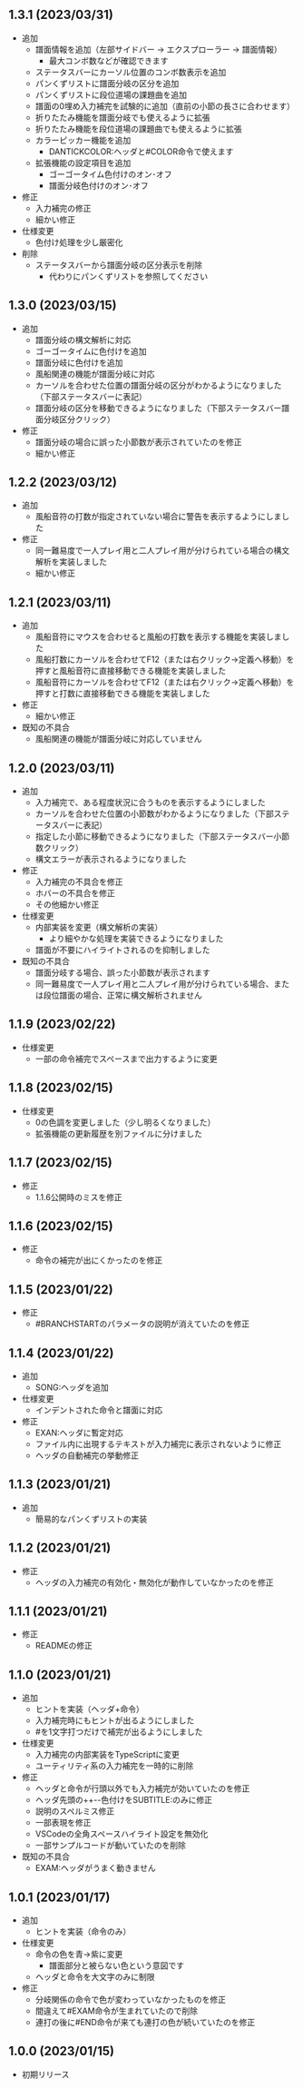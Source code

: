 ## 1.3.1 (2023/03/31)

- 追加
  - 譜面情報を追加（左部サイドバー → エクスプローラー → 譜面情報）
    - 最大コンボ数などが確認できます
  - ステータスバーにカーソル位置のコンボ数表示を追加
  - パンくずリストに譜面分岐の区分を追加
  - パンくずリストに段位道場の課題曲を追加
  - 譜面の0埋め入力補完を試験的に追加（直前の小節の長さに合わせます）
  - 折りたたみ機能を譜面分岐でも使えるように拡張
  - 折りたたみ機能を段位道場の課題曲でも使えるように拡張
  - カラーピッカー機能を追加
    - DANTICKCOLOR:ヘッダと#COLOR命令で使えます
  - 拡張機能の設定項目を追加
    - ゴーゴータイム色付けのオン･オフ
    - 譜面分岐色付けのオン･オフ
- 修正
  - 入力補完の修正
  - 細かい修正
- 仕様変更
  - 色付け処理を少し厳密化
- 削除
  - ステータスバーから譜面分岐の区分表示を削除
    - 代わりにパンくずリストを参照してください

## 1.3.0 (2023/03/15)

- 追加
  - 譜面分岐の構文解析に対応
  - ゴーゴータイムに色付けを追加
  - 譜面分岐に色付けを追加
  - 風船関連の機能が譜面分岐に対応
  - カーソルを合わせた位置の譜面分岐の区分がわかるようになりました（下部ステータスバーに表記）
  - 譜面分岐の区分を移動できるようになりました（下部ステータスバー譜面分岐区分クリック）
- 修正
  - 譜面分岐の場合に誤った小節数が表示されていたのを修正
  - 細かい修正

## 1.2.2 (2023/03/12)

- 追加
  - 風船音符の打数が指定されていない場合に警告を表示するようにしました
- 修正
  - 同一難易度で一人プレイ用と二人プレイ用が分けられている場合の構文解析を実装しました
  - 細かい修正

## 1.2.1 (2023/03/11)

- 追加
  - 風船音符にマウスを合わせると風船の打数を表示する機能を実装しました
  - 風船打数にカーソルを合わせてF12（または右クリック→定義へ移動）を押すと風船音符に直接移動できる機能を実装しました
  - 風船音符にカーソルを合わせてF12（または右クリック→定義へ移動）を押すと打数に直接移動できる機能を実装しました
- 修正
  - 細かい修正
- 既知の不具合
  - 風船関連の機能が譜面分岐に対応していません

## 1.2.0 (2023/03/11)

- 追加
  - 入力補完で、ある程度状況に合うものを表示するようにしました
  - カーソルを合わせた位置の小節数がわかるようになりました（下部ステータスバーに表記）
  - 指定した小節に移動できるようになりました（下部ステータスバー小節数クリック）
  - 構文エラーが表示されるようになりました
- 修正
  - 入力補完の不具合を修正
  - ホバーの不具合を修正
  - その他細かい修正
- 仕様変更
  - 内部実装を変更（構文解析の実装）
    - より細やかな処理を実装できるようになりました
  - 譜面が不要にハイライトされるのを抑制しました
- 既知の不具合
  - 譜面分岐する場合、誤った小節数が表示されます
  - 同一難易度で一人プレイ用と二人プレイ用が分けられている場合、または段位譜面の場合、正常に構文解析されません

## 1.1.9 (2023/02/22)

- 仕様変更
  - 一部の命令補完でスペースまで出力するように変更

## 1.1.8 (2023/02/15)

- 仕様変更
  - 0の色調を変更しました（少し明るくなりました）
  - 拡張機能の更新履歴を別ファイルに分けました

## 1.1.7 (2023/02/15)

- 修正
  - 1.1.6公開時のミスを修正

## 1.1.6 (2023/02/15)

- 修正
  - 命令の補完が出にくかったのを修正

## 1.1.5 (2023/01/22)

- 修正
  - #BRANCHSTARTのパラメータの説明が消えていたのを修正

## 1.1.4 (2023/01/22)

- 追加
  - SONG:ヘッダを追加
- 仕様変更
  - インデントされた命令と譜面に対応
- 修正
  - EXAN:ヘッダに暫定対応
  - ファイル内に出現するテキストが入力補完に表示されないように修正
  - ヘッダの自動補完の挙動修正

## 1.1.3 (2023/01/21)

- 追加
  - 簡易的なパンくずリストの実装

## 1.1.2 (2023/01/21)

- 修正
  - ヘッダの入力補完の有効化・無効化が動作していなかったのを修正

## 1.1.1 (2023/01/21)

- 修正
  - READMEの修正

## 1.1.0 (2023/01/21)

- 追加
  - ヒントを実装（ヘッダ+命令）
  - 入力補完時にもヒントが出るようにしました
  - #を1文字打つだけで補完が出るようにしました
- 仕様変更
  - 入力補完の内部実装をTypeScriptに変更
  - ユーティリティ系の入力補完を一時的に削除
- 修正
  - ヘッダと命令が行頭以外でも入力補完が効いていたのを修正
  - ヘッダ先頭の++--色付けをSUBTITLE:のみに修正
  - 説明のスペルミス修正
  - 一部表現を修正
  - VSCodeの全角スペースハイライト設定を無効化
  - 一部サンプルコードが動いていたのを削除
- 既知の不具合
  - EXAM:ヘッダがうまく動きません

## 1.0.1 (2023/01/17)

- 追加
  - ヒントを実装（命令のみ）
- 仕様変更
  - 命令の色を青→紫に変更
    - 譜面部分と被らない色という意図です
  - ヘッダと命令を大文字のみに制限
- 修正
  - 分岐関係の命令で色が変わっていなかったものを修正
  - 間違えて#EXAM命令が生まれていたので削除
  - 連打の後に#END命令が来ても連打の色が続いていたのを修正

## 1.0.0 (2023/01/15)

- 初期リリース